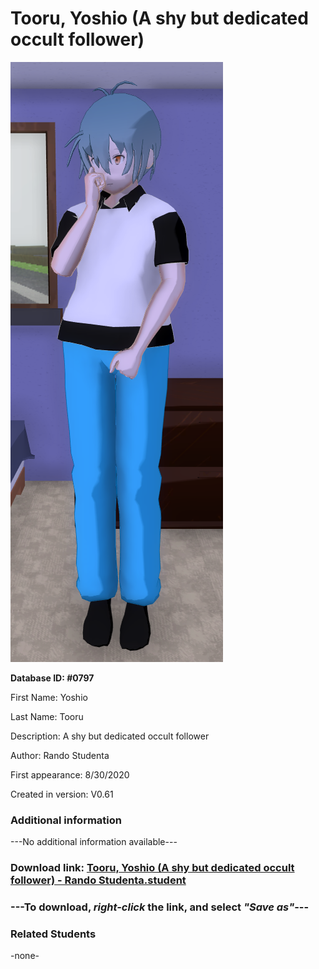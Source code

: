 # Tooru, Yoshio (A shy but dedicated occult follower)

<img src="../../Files/Images/Tooru, Yoshio (A shy but dedicated occult follower).png" title="Tooru, Yoshio (A shy but dedicated occult follower) - Rando Studenta">

**Database ID: #0797**

First Name: Yoshio

Last Name: Tooru

Description: A shy but dedicated occult follower

Author: Rando Studenta

First appearance: 8/30/2020

Created in version: V0.61

### Additional information

---No additional information available---

### Download link: <a href="https://raw.githubusercontent.com/Arbiter1223/Daigaku-Gurashi-Custom-Students/master/Files/Student%20Files/Tooru%2C%20Yoshio%20(A%20shy%20but%20dedicated%20occult%20follower)%20-%20Rando%20Studenta.student">Tooru, Yoshio (A shy but dedicated occult follower) - Rando Studenta.student</a>

### ---**To download, _right-click_ the link, and select _"Save as"_**---

### Related Students

-none-
